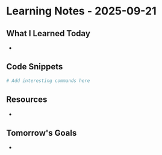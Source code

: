 # Learning Notes - 2025-09-21

## What I Learned Today
- 

## Code Snippets
```bash
# Add interesting commands here
```

## Resources
- 

## Tomorrow's Goals
- 
